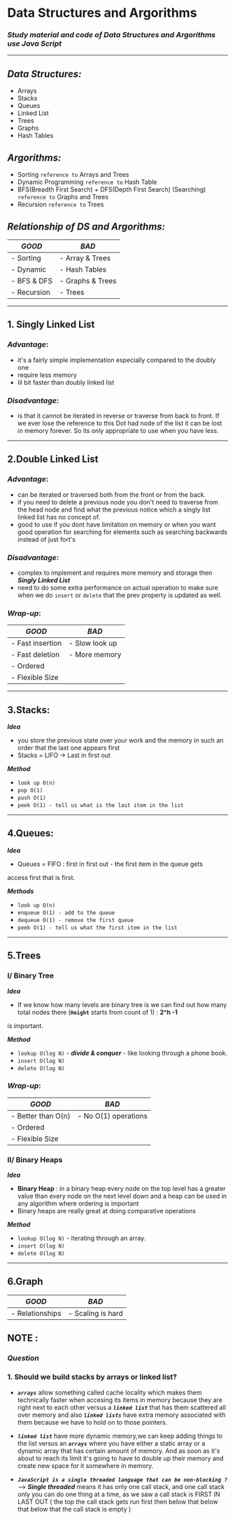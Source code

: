 # Data Structures and Argorithms

### _*Study material and code of Data Structures and Argorithms use Java Script*_

---

## **_Data Structures:_**


- Arrays
- Stacks
- Queues
- Linked List
- Trees
- Graphs
- Hash Tables


## **_Argorithms:_**

- Sorting `reference to` Arrays and Trees
- Dynamic Programming `reference to` Hash Table
- BFS(Breadth First Search) + DFS(Depth First Search) (Searching) `reference to` Graphs and Trees
- Recursion `reference to` Trees

## **_Relationship of DS and Argorithms:_**

| **_GOOD_**  | **_BAD_**        |
| ----------- | ---------------- |
| - Sorting   | - Array & Trees  |
| - Dynamic   | - Hash Tables    |
| - BFS & DFS | - Graphs & Trees |
| - Recursion | - Trees          |

---

## 1. Singly Linked List

### _Advantage_:

- it's a fairly simple implementation especially compared to the doubly one
- require less memory
- lil bit faster than doubly linked list

### _Disadvantage_:

- is that it cannot be iterated in reverse or traverse from back to front. If we ever lose the reference to this Dot had node of the list it can be lost in memory forever. So its only appropriate to use when you have less.

---

## 2.Double Linked List

### _Advantage_:

- can be iterated or traversed both from the front or from the back.
- if you need to delete a previous node you don't need to traverse from the head node and find what the previous notice which a singly list linked list has no concept of.
- good to use if you dont have limitation on memory or when you want good operation for searching for elements such as searching backwards instead of just fort's

### _Disadvantage_:

- complex to implement and requires more memory and storage then **_Singly Linked List_**
- need to do some extra performance on actual operation to make sure when we do `insert` or `delete` that the prev property is updated as well.

### _Wrap-up_:

| **_GOOD_**       | **_BAD_**      |
| ---------------- | -------------- |
| - Fast insertion | - Slow look up |
| - Fast deletion  | - More memory  |
| - Ordered        |
| - Flexible Size  |

---

## 3.Stacks:

**_Idea_**

- you store the previous state over your work and the memory in such an order that the last one appears first
- Stacks = LIFO -> Last in first out

**_Method_**

- `look up O(n)`
- `pop O(1)`
- `push O(1)`
- `peek O(1) - tell us what is the last item in the list`

---

## 4.Queues:

**_Idea_**

- Queues = FIFO : first in first out - the first item in the queue gets

access first that is first.

**_Methods_**

- `look up O(n)`
- `enqueue O(1) - add to the queue`
- `dequeue O(1) - remove the first queue`
- `peek O(1) - tell us what the first item in the list`

---

## 5.Trees

### **I/ Binary Tree**

**_Idea_**

- If we know how many levels are binary tree is we can find out how many total nodes there (**`Height`** starts from count of 1) : **2^h -1**

is important.

**_Method_**

- `lookup O(log N)` - **_divide & conquer_** - like looking through a phone book.
- `insert O(log N)`
- `delete O(log N)`

### _Wrap-up_:

| **_GOOD_**         | **_BAD_**            |
| ------------------ | -------------------- |
| - Better than O(n) | - No O(1) operations |
| - Ordered          |
| - Flexible Size    |

### **II/ Binary Heaps**

**_Idea_**

- **Binary Heap** : in a binary heap every node on the top level has a
  greater value than every node on the next level down and a heap can be used in any algorithm where ordering is important
- Binary heaps are really great at doing comparative operations

**_Method_**

- `lookup O(log N)` - iterating through an array.
- `insert O(log N)`
- `delete O(log N)`

---

## 6.Graph

| **_GOOD_**      | **_BAD_**         |
| --------------- | ----------------- |
| - Relationships | - Scaling is hard |

## NOTE :

### **_Question_**

### 1. Should we build stacks by arrays or linked list?

- **_`arrays`_** allow something called cache locality which makes them technically faster when accesing its items in memory because they are right next to each other versus a **_`linked list`_** that has them scattered all over memory and also **_`linked lists`_** have extra memory associated with them because we have to hold on to those pointers.

- **_`linked list`_** have more dynamic memory,we can keep adding things to the list versus an **_`arrays`_** where you have either a static array or a dynamic array that has certain amount of memory. And as soon as it's about to reach its limit it's going to have to double up their memory and create new space for it somewhere in memory.

- **_`JavaScript is a single threaded language that can be non-blocking ?`_**
  --> **_Single threaded_** means it has only one call stack, and one call stack only you can do one thing at a time, as we saw a call stack is FIRST IN LAST OUT ( the top the call stack gets run first then below that below that below that the call stack is empty )
